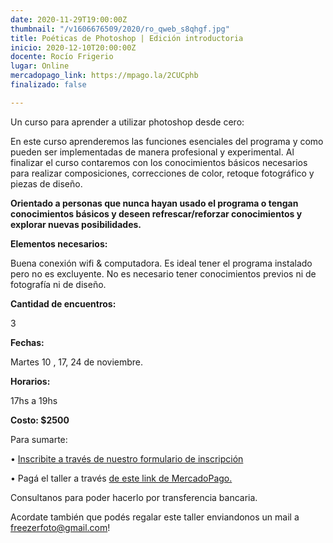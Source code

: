 ```yaml
---
date: 2020-11-29T19:00:00Z
thumbnail: "/v1606676509/2020/ro_qweb_s8qhgf.jpg"
title: Poéticas de Photoshop | Edición introductoria
inicio: 2020-12-10T20:00:00Z
docente: Rocío Frigerio
lugar: Online
mercadopago_link: https://mpago.la/2CUCphb
finalizado: false

---
```

Un curso para aprender a utilizar photoshop desde cero:

En este curso aprenderemos las funciones esenciales del programa y como pueden ser implementadas de manera profesional y experimental. Al finalizar el curso contaremos con los conocimientos básicos necesarios para realizar composiciones, correcciones de color, retoque fotográfico y piezas de diseño.

  
**Orientado a personas que nunca hayan usado el programa o tengan conocimientos básicos y deseen refrescar/reforzar conocimientos y explorar nuevas posibilidades.**

**Elementos necesarios:**

Buena conexión wifi & computadora. Es ideal tener el programa instalado pero no es excluyente. No es necesario tener conocimientos previos ni de fotografía ni de diseño.

**Cantidad de encuentros:**

3

**Fechas:**

Martes 10 , 17, 24 de noviembre.

**Horarios:**

17hs a 19hs

**Costo: $2500**

  
Para sumarte:

• [Inscribite a través de nuestro formulario de inscripción](https://docs.google.com/forms/d/1Yg1cxrG-0fFzvASOzGyqP51a8-LItfHanLE01bl--ZQ/edit)

• Pagá el taller a través [de este link de MercadoPago.](https://mpago.la/2CUCphb)

Consultanos para poder hacerlo por transferencia bancaria.

Acordate también que podés regalar este taller enviandonos un mail a freezerfoto@gmail.com!